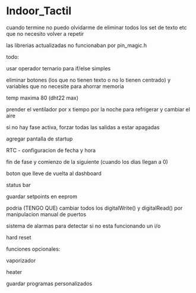 # Indoor_Tactil
cuando termine no puedo olvidarme de eliminar todos los set de texto etc que no necesito volver a repetir

las librerias actualizadas no funcionaban por pin_magic.h

todo:

usar operador ternario para if/else simples

eliminar botones (los que no tienen texto o no lo tienen centrado) y variables que no necesite para ahorrar memoria

temp maxima 80 (dht22 max)

prender el ventilador por x tiempo por la noche para refrigerar y cambiar el aire

si no hay fase activa, forzar todas las salidas a estar apagadas

agregar pantalla de startup

RTC - configuracion de fecha y hora

fin de fase y comienzo de la siguiente (cuando los dias llegan a 0)

boton que lleve de vuelta al dashboard

status bar

guardar setpoints en eeprom

podria (TENGO QUE) cambiar todos los digitalWrite() y digitalRead() por manipulacion manual de puertos

sistema de alarmas para detectar si no esta funcionando un i/o

hard reset

funciones opcionales:

vaporizador

heater

guardar programas personalizados